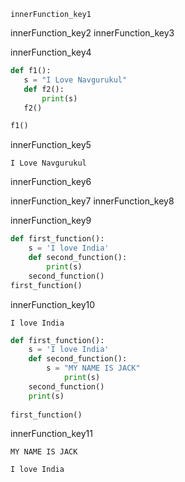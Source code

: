 ```ngMeta
innerFunction_key1
```

innerFunction_key2
innerFunction_key3



innerFunction_key4


```python
def f1():
   s = "I Love Navgurukul"
   def f2():
       print(s)
   f2()

f1()
```
innerFunction_key5


```
I Love Navgurukul
```
innerFunction_key6


    
innerFunction_key7
innerFunction_key8


innerFunction_key9


```python
def first_function():
    s = 'I love India'
    def second_function():
        print(s)     
    second_function()
first_function()
```
innerFunction_key10
```
I love India
```
```python
def first_function():
    s = 'I love India'
    def second_function():
        s = "MY NAME IS JACK"
            print(s)     
    second_function()
    print(s)    
 
first_function()
```
innerFunction_key11


```
MY NAME IS JACK

I love India
```
